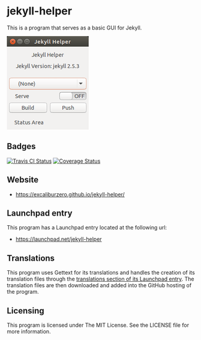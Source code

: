 # jekyll-helper
This is a program that serves as a basic GUI for Jekyll.

![Screenshot of Jekyll Helper](/data/media/screenshot.png)

## Badges
[![Travis CI Status](https://api.travis-ci.org/ExcaliburZero/jekyll-helper.svg)](https://travis-ci.org/ExcaliburZero/jekyll-helper) [![Coverage Status](https://coveralls.io/repos/ExcaliburZero/jekyll-helper/badge.svg?branch=master)](https://coveralls.io/r/ExcaliburZero/jekyll-helper?branch=master)

## Website
- https://excaliburzero.github.io/jekyll-helper/

## Launchpad entry
This program has a Launchpad entry located at the following url:

- https://launchpad.net/jekyll-helper

## Translations
This program uses Gettext for its translations and handles the creation of its translation files through the [translations section of its Launchpad entry](https://translations.launchpad.net/jekyll-helper). The translation files are then downloaded and added into the GitHub hosting of the program.

## Licensing
This program is licensed under The MIT License. See the LICENSE file for more information.
